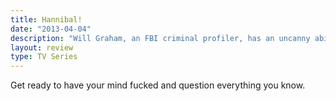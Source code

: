 ```yaml
---
title: Hannibal!
date: "2013-04-04"
description: "Will Graham, an FBI criminal profiler, has an uncanny ability to sympathise with Dr Hannibal Lecter, a forensic psychiatrist. However, he is unaware that he is a cannibal."
layout: review
type: TV Series
---
```


Get ready to have your mind fucked and question everything you know.